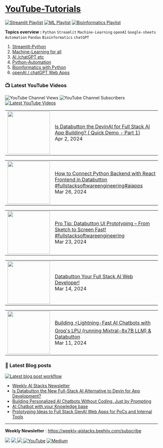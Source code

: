 # [YouTube-Tutorials](https://www.youtube.com/c/Avra_b) 

[![Streamlit Playlist](https://github.com/avrabyt/YouTube-Tutorials/actions/workflows/Streamlit-workflow.yml/badge.svg)](https://github.com/avrabyt/YouTube-Tutorials/actions/workflows/Streamlit-workflow.yml)
[![ML Playlist](https://github.com/avrabyt/YouTube-Tutorials/actions/workflows/ml-automation.yml/badge.svg)](https://github.com/avrabyt/YouTube-Tutorials/actions/workflows/ml-automation.yml)
[![Bioinformatics Playlist](https://github.com/avrabyt/YouTube-Tutorials/actions/workflows/bioinfo-workflow.yml/badge.svg)](https://github.com/avrabyt/YouTube-Tutorials/actions/workflows/bioinfo-workflow.yml)

**Topics overview :**  `Python` `Streamlit` `Machine-Learning` `openAI` `Google-sheets` `Automation` `Pandas` `Bioinformatics` `chatGPT`

1. [Streamlit-Python](https://github.com/avrabyt/YouTube-Tutorials/tree/main/Streamlit-Python)
2. [Machine-Learning for all](https://github.com/avrabyt/YouTube-Tutorials/tree/main/Machine-Learning%20for%20all)
3. [AI /chatGPT etc](https://github.com/avrabyt/YouTube-Tutorials/tree/main/Machine-Learning%20for%20all)
4. [Python-Automation](https://github.com/avrabyt/YouTube-Tutorials/tree/main/Python-Automation)
5. [Bioinformatics with Python](https://github.com/avrabyt/YouTube-Tutorials/tree/main/Bioinformatics%20with%20Python)
6. [openAI / chatGPT Web Apps](https://github.com/avrabyt/Holiday-coding-session/tree/5af12fbdc474b07f70397390e5040096b92814d2)


### 📺 Latest YouTube Videos
![YouTube Channel Views](https://img.shields.io/youtube/channel/views/UCDMP6ATYKNXMvn2ok1gfM7Q?style=plastic)
![YouTube Channel Subscribers](https://img.shields.io/youtube/channel/subscribers/UCDMP6ATYKNXMvn2ok1gfM7Q?style=plastic)
[![Latest YouTube Videos](https://github.com/avrabyt/YouTube-Tutorials/actions/workflows/Youtube-workflow.yml/badge.svg)](https://github.com/avrabyt/YouTube-Tutorials/actions/workflows/Youtube-workflow.yml)


<!-- YOUTUBE:START --><table><tr><td><a href="https://www.youtube.com/watch?v=fLALBVuHKL8"><img width="140px" src="https://i.ytimg.com/vi/fLALBVuHKL8/mqdefault.jpg"></a></td>
<td><a href="https://www.youtube.com/watch?v=fLALBVuHKL8">Is Databutton the DevinAI for Full Stack AI App Building? &lpar; Quick Demo - Part 1&rpar;</a><br/>Apr 2, 2024</td></tr></table>
<table><tr><td><a href="https://www.youtube.com/watch?v=gD2rVaAgUEM"><img width="140px" src="https://i.ytimg.com/vi/gD2rVaAgUEM/mqdefault.jpg"></a></td>
<td><a href="https://www.youtube.com/watch?v=gD2rVaAgUEM">How to Connect Python Backend with React Frontend in Databutton #fullstacksoftwareengineering#aiapps</a><br/>Mar 26, 2024</td></tr></table>
<table><tr><td><a href="https://www.youtube.com/watch?v=um8K4utubZM"><img width="140px" src="https://i.ytimg.com/vi/um8K4utubZM/mqdefault.jpg"></a></td>
<td><a href="https://www.youtube.com/watch?v=um8K4utubZM">Pro Tip: Databutton UI Prototyping – From Sketch to Screen Fast! #fullstacksoftwareengineering</a><br/>Mar 23, 2024</td></tr></table>
<table><tr><td><a href="https://www.youtube.com/watch?v=KPik6zZnNsA"><img width="140px" src="https://i.ytimg.com/vi/KPik6zZnNsA/mqdefault.jpg"></a></td>
<td><a href="https://www.youtube.com/watch?v=KPik6zZnNsA">Databutton Your Full Stack AI Web Developer!</a><br/>Mar 14, 2024</td></tr></table>
<table><tr><td><a href="https://www.youtube.com/watch?v=RmmaDBe78Dc"><img width="140px" src="https://i.ytimg.com/vi/RmmaDBe78Dc/mqdefault.jpg"></a></td>
<td><a href="https://www.youtube.com/watch?v=RmmaDBe78Dc">Building ⚡️Lightning-Fast AI Chatbots with Groq&#39;s LPU &lpar;running Mixtral-8x7B LLM&rpar; &amp; Databutton</a><br/>Mar 11, 2024</td></tr></table>
<!-- YOUTUBE:END -->



### 📑 Latest Blog posts
[![Latest blog post workflow](https://github.com/avrabyt/YouTube-Tutorials/actions/workflows/blog-post-workflow.yml/badge.svg?branch=main)](https://github.com/avrabyt/YouTube-Tutorials/actions/workflows/blog-post-workflow.yml)

<!-- BLOG-POST-LIST:START -->
- [Weekly AI Stacks Newsletter](https://medium.com/@avra42/the-weekly-ai-stacks-newsletter-ef4953ce8697?source=rss-bf79cad6afa1------2)
- [Is Databutton the New Full-Stack AI Alternative to Devin for App Development?](https://medium.com/databutton/is-databutton-the-new-full-stack-ai-alternative-to-devin-for-app-development-888a8e33a54a?source=rss-bf79cad6afa1------2)
- [Building Personalized AI Chatbots Without Coding, Just by Prompting](https://medium.com/databutton/building-personalized-ai-chatbots-without-coding-just-by-prompting-c3ba2595e47f?source=rss-bf79cad6afa1------2)
- [AI Chatbot with your Knowledge base](https://medium.com/databutton/ai-chatbot-with-your-knowledge-base-0390c8c6e5d8?source=rss-bf79cad6afa1------2)
- [Prototyping Ideas to Full Stack GenAI Web Apps for PoCs and Internal Tools](https://medium.com/databutton/prototyping-ideas-to-full-stack-genai-web-apps-for-pocs-and-internal-tools-1743bf260916?source=rss-bf79cad6afa1------2)
<!-- BLOG-POST-LIST:END -->
-----
**Weekly Newsletter** : https://weekly-aistacks.beehiiv.com/subscribe

<a href="https://www.buymeacoffee.com/AvraCodes" target="_blank"><img src="https://img.shields.io/badge/Buy_Me_A_Coffee-FFDD00?style=for-the-badge&logo=buy-me-a-coffee&logoColor=black" ></a>
<a href='https://ko-fi.com/avrabyt' target='_blank'><img src='https://img.shields.io/badge/Ko--fi-F16061?style=for-the-badge&logo=ko-fi&logoColor=white'> </a>
<a href='https://www.patreon.com/user?u=82100262'><img src='https://img.shields.io/badge/Patreon-F96854?style=for-the-badge&logo=patreon&logoColor=white'> </a>
[![YouTube](https://img.shields.io/badge/YouTube-%23FF0000.svg?style=for-the-badge&logo=YouTube&logoColor=white)](https://www.youtube.com/c/Avra_b)
[![Medium](https://img.shields.io/badge/Medium-12100E?style=for-the-badge&logo=medium&logoColor=white)](https://medium.com/@avra42)
